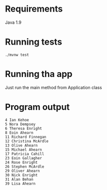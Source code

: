 # Requirements
Java 1.9

# Running tests
```
./mvnw test
```

# Running tha app
Just run the main method from Application class

# Program output
```
4 Ian Kehoe
5 Nora Dempsey
6 Theresa Enright
8 Eoin Ahearn
11 Richard Finnegan
12 Christina McArdle
13 Olive Ahearn
15 Michael Ahearn
17 Patricia Cahill
23 Eoin Gallagher
24 Rose Enright
26 Stephen McArdle
29 Oliver Ahearn
30 Nick Enright
31 Alan Behan
39 Lisa Ahearn
```